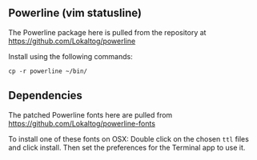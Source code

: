 Powerline (vim statusline)
--------------------------

The Powerline package here is pulled from the repository at https://github.com/Lokaltog/powerline

Install using the following commands:

    cp -r powerline ~/bin/

Dependencies
------------

The patched Powerline fonts here are pulled from https://github.com/Lokaltog/powerline-fonts

To install one of these fonts on OSX: Double click on the chosen <code>ttl</code> files and click install. Then set the preferences for the Terminal app to use it.
